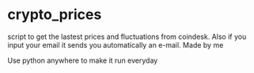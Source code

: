 # crypto_prices
script to get the lastest prices and fluctuations from coindesk. Also if you input your email it sends you automatically an e-mail.
Made by me

Use python anywhere to make it run everyday
